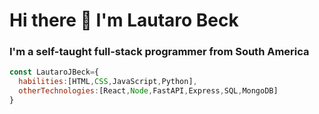 # Hi there 👋 I'm Lautaro Beck
### I'm a self-taught full-stack programmer from South America

```js
const LautaroJBeck={
  habilities:[HTML,CSS,JavaScript,Python],
  otherTechnologies:[React,Node,FastAPI,Express,SQL,MongoDB]
}

```
